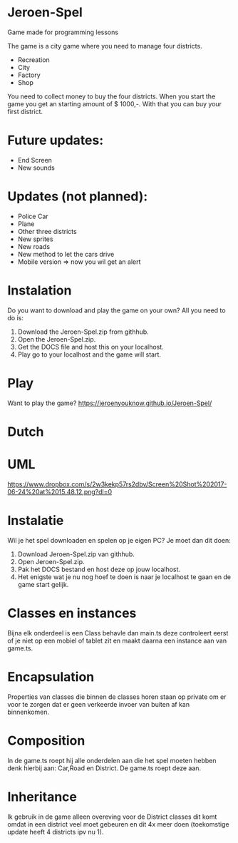 # Jeroen-Spel
Game made for programming lessons 

The game is a city game where you need to manage four districts.
- Recreation
- City
- Factory
- Shop

You need to collect money to buy the four districts.
When you start the game you get an starting amount of $ 1000,-.
With that you can buy your first district.

# Future updates:
- End Screen
- New sounds


# Updates (not planned):
- Police Car 
- Plane
- Other three districts
- New sprites
- New roads
- New method to let the cars drive
- Mobile version => now you wil get an alert

# Instalation 
  Do you want to download and play the game on your own? All you need to do is:
  1. Download the Jeroen-Spel.zip from githhub.
  2. Open the Jeroen-Spel.zip.
  3. Get the DOCS file and host this on your localhost.
  4. Play go to your localhost and the game will start.
  
# Play 
Want to play the game? https://jeroenyouknow.github.io/Jeroen-Spel/

# Dutch

# UML
  https://www.dropbox.com/s/2w3kekp57rs2dbv/Screen%20Shot%202017-06-24%20at%2015.48.12.png?dl=0

# Instalatie

Wil je het spel downloaden en spelen op je eigen PC? Je moet dan dit doen:
  1. Download Jeroen-Spel.zip van githhub.
  2. Open Jeroen-Spel.zip.
  3. Pak het DOCS bestand en host deze op jouw localhost.
  4. Het enigste wat je nu nog hoef te doen is naar je localhost te gaan en de game start gelijk.

# Classes en instances

Bijna elk onderdeel is een Class behavle dan main.ts deze controleert eerst of je niet op een mobiel of tablet zit en maakt daarna een instance aan van game.ts.

# Encapsulation

Properties van classes die binnen de classes horen staan op private om er voor te zorgen dat er geen verkeerde invoer van buiten af kan binnenkomen.

# Composition

In de game.ts roept hij alle onderdelen aan die het spel moeten hebben denk hierbij aan: Car,Road en District. De game.ts roept deze aan.

# Inheritance

Ik gebruik in de game alleen overeving voor de District classes dit komt omdat in een district veel moet gebeuren en dit 4x meer doen (toekomstige update heeft 4 districts ipv nu 1).

